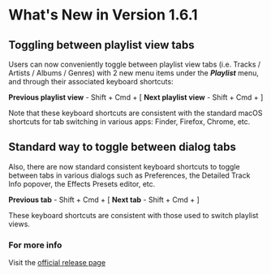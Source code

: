 #  What's New in Version 1.6.1


## **Toggling between playlist view tabs**

Users can now conveniently toggle between playlist view tabs (i.e. Tracks / Artists / Albums / Genres) with
2 new menu items under the ***Playlist*** menu, and through their associated keyboard shortcuts:

**Previous playlist view** - Shift + Cmd + [
**Next playlist view** - Shift + Cmd + ]

Note that these keyboard shortcuts are consistent with the standard macOS shortcuts for tab switching in various apps: Finder, Firefox, Chrome, etc.

## **Standard way to toggle between dialog tabs**

Also, there are now standard consistent keyboard shortcuts to toggle between tabs in various dialogs such as Preferences, the Detailed Track Info popover, the Effects Presets editor, etc.

**Previous tab** - Shift + Cmd + [
**Next tab** - Shift + Cmd + ]

These keyboard shortcuts are consistent with those used to switch playlist views.

### **For more info**
Visit the [official release page](https://github.com/maculateConception/aural-player/releases/tag/1.6.1)
